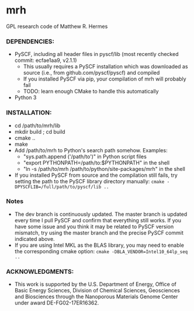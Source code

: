 # mrh
GPL research code of Matthew R. Hermes

### DEPENDENCIES:

- PySCF, including all header files in pyscf/lib (most recently checked commit: ecfae1aa9, v2.1.1)
    * This usually requires a PySCF installation which was downloaded as source (i.e., from github.com/pyscf/pyscf) and compiled
    * If you installed PySCF via pip, your compilation of mrh will probably fail
    * TODO: learn enough CMake to handle this automatically
- Python 3

### INSTALLATION:
- cd /path/to/mrh/lib
- mkdir build ; cd build
- cmake ..
- make
- Add /path/to/mrh to Python's search path somehow. Examples:
    * "sys.path.append ('/path/to')" in Python script files
    * "export PYTHONPATH=/path/to:$PYTHONPATH" in the shell
    * "ln -s /path/to/mrh /path/to/python/site-packages/mrh" in the shell
- If you installed PySCF from source and the compilation still fails, try setting the path to the PySCF library directory manually:
`cmake -DPYSCFLIB=/full/path/to/pyscf/lib ..`

### Notes
- The dev branch is continuously updated. The master branch is updated every time I pull PySCF and confirm that everything still works. If you have some issue and you think it may be related to PySCF version mismatch, try using the master branch and the precise PySCF commit indicated above.
- If you are using Intel MKL as the BLAS library, you may need to enable the corresponding cmake option:
`cmake -DBLA_VENDOR=Intel10_64lp_seq ..`

### ACKNOWLEDGMENTS:
- This work is supported by the U.S. Department of Energy, Office of Basic Energy Sciences, Division of Chemical Sciences, Geosciences and Biosciences through the Nanoporous Materials Genome Center under award DE-FG02-17ER16362.

